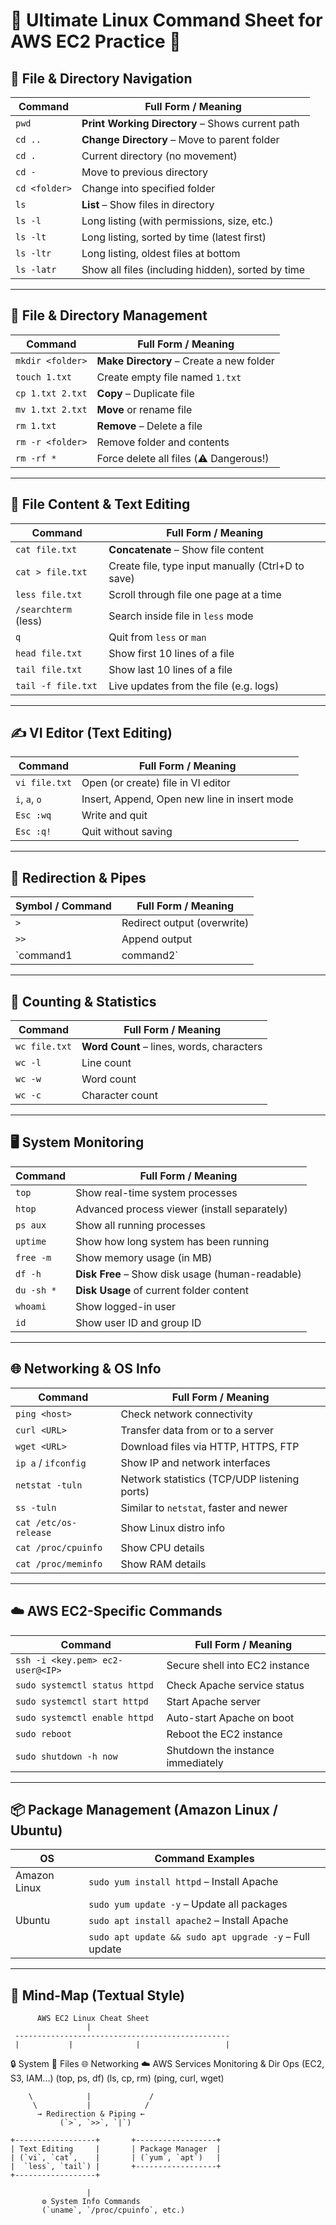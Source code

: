 # 🐧 Ultimate Linux Command Sheet for AWS EC2 Practice 📘

## 📁 File & Directory Navigation

| Command       | Full Form / Meaning                                |
|---------------|-----------------------------------------------------|
| `pwd`         | **Print Working Directory** – Shows current path    |
| `cd ..`       | **Change Directory** – Move to parent folder        |
| `cd .`        | Current directory (no movement)                     |
| `cd -`        | Move to previous directory                          |
| `cd <folder>` | Change into specified folder                        |
| `ls`          | **List** – Show files in directory                  |
| `ls -l`       | Long listing (with permissions, size, etc.)         |
| `ls -lt`      | Long listing, sorted by time (latest first)         |
| `ls -ltr`     | Long listing, oldest files at bottom                |
| `ls -latr`    | Show all files (including hidden), sorted by time   |

---

## 📂 File & Directory Management

| Command              | Full Form / Meaning                                     |
|----------------------|---------------------------------------------------------|
| `mkdir <folder>`     | **Make Directory** – Create a new folder                |
| `touch 1.txt`        | Create empty file named `1.txt`                         |
| `cp 1.txt 2.txt`     | **Copy** – Duplicate file                               |
| `mv 1.txt 2.txt`     | **Move** or rename file                                 |
| `rm 1.txt`           | **Remove** – Delete a file                              |
| `rm -r <folder>`     | Remove folder and contents                              |
| `rm -rf *`           | Force delete all files (⚠️ Dangerous!)                 |

---

## 🧾 File Content & Text Editing

| Command              | Full Form / Meaning                                         |
|----------------------|-------------------------------------------------------------|
| `cat file.txt`       | **Concatenate** – Show file content                         |
| `cat > file.txt`     | Create file, type input manually (Ctrl+D to save)           |
| `less file.txt`      | Scroll through file one page at a time                      |
| `/searchterm` (less) | Search inside file in `less` mode                           |
| `q`                  | Quit from `less` or `man`                                   |
| `head file.txt`      | Show first 10 lines of a file                               |
| `tail file.txt`      | Show last 10 lines of a file                                |
| `tail -f file.txt`   | Live updates from the file (e.g. logs)                      |

---

## ✍️ VI Editor (Text Editing)

| Command            | Full Form / Meaning                          |
|--------------------|-----------------------------------------------|
| `vi file.txt`      | Open (or create) file in VI editor            |
| `i`, `a`, `o`       | Insert, Append, Open new line in insert mode  |
| `Esc :wq`          | Write and quit                                |
| `Esc :q!`          | Quit without saving                           |

---

## 🔁 Redirection & Pipes

| Symbol / Command       | Full Form / Meaning                                     |
|------------------------|---------------------------------------------------------|
| `>`                    | Redirect output (overwrite)                             |
| `>>`                   | Append output                                           |
| `command1 | command2`  | **Pipe** – Output of 1st command goes to 2nd            |

---

## 🔢 Counting & Statistics

| Command             | Full Form / Meaning                       |
|---------------------|-------------------------------------------|
| `wc file.txt`       | **Word Count** – lines, words, characters |
| `wc -l`             | Line count                                |
| `wc -w`             | Word count                                |
| `wc -c`             | Character count                           |

---

## 🖥️ System Monitoring

| Command             | Full Form / Meaning                            |
|---------------------|------------------------------------------------|
| `top`               | Show real-time system processes                |
| `htop`              | Advanced process viewer (install separately)   |
| `ps aux`            | Show all running processes                     |
| `uptime`            | Show how long system has been running          |
| `free -m`           | Show memory usage (in MB)                      |
| `df -h`             | **Disk Free** – Show disk usage (human-readable) |
| `du -sh *`          | **Disk Usage** of current folder content       |
| `whoami`            | Show logged-in user                            |
| `id`                | Show user ID and group ID                      |

---

## 🌐 Networking & OS Info

| Command                 | Full Form / Meaning                            |
|-------------------------|------------------------------------------------|
| `ping <host>`           | Check network connectivity                     |
| `curl <URL>`            | Transfer data from or to a server              |
| `wget <URL>`            | Download files via HTTP, HTTPS, FTP            |
| `ip a` / `ifconfig`     | Show IP and network interfaces                 |
| `netstat -tuln`         | Network statistics (TCP/UDP listening ports)   |
| `ss -tuln`              | Similar to `netstat`, faster and newer         |
| `cat /etc/os-release`   | Show Linux distro info                         |
| `cat /proc/cpuinfo`     | Show CPU details                               |
| `cat /proc/meminfo`     | Show RAM details                               |

---

## ☁️ AWS EC2-Specific Commands

| Command                                     | Full Form / Meaning                                |
|---------------------------------------------|----------------------------------------------------|
| `ssh -i <key.pem> ec2-user@<IP>`           | Secure shell into EC2 instance                     |
| `sudo systemctl status httpd`              | Check Apache service status                        |
| `sudo systemctl start httpd`               | Start Apache server                                |
| `sudo systemctl enable httpd`              | Auto-start Apache on boot                          |
| `sudo reboot`                              | Reboot the EC2 instance                            |
| `sudo shutdown -h now`                     | Shutdown the instance immediately                  |

---

## 📦 Package Management (Amazon Linux / Ubuntu)

| OS             | Command Examples                                    |
|----------------|-----------------------------------------------------|
| Amazon Linux   | `sudo yum install httpd` – Install Apache           |
|                | `sudo yum update -y` – Update all packages          |
| Ubuntu         | `sudo apt install apache2` – Install Apache         |
|                | `sudo apt update && sudo apt upgrade -y` – Full update |

---

## 🧠 Mind-Map (Textual Style)


          AWS EC2 Linux Cheat Sheet
                     |
     ------------------------------------------------
     |           |              |                   |
 🔒 System      📁 Files       🌐 Networking      ☁️ AWS Services
 Monitoring     & Dir Ops                        (EC2, S3, IAM...)
 (top, ps, df)  (ls, cp, rm)  (ping, curl, wget)

        \            |             /       
         \           |            /
          → Redirection & Piping ←
               (`>`, `>>`, `|`)

    +------------------+       +------------------+
    | Text Editing     |       | Package Manager  |
    | (`vi`, `cat`,    |       | (`yum`, `apt`)   |
    |  `less`, `tail`) |       +------------------+
    +------------------+

                     |
           ⚙️ System Info Commands
           (`uname`, `/proc/cpuinfo`, etc.)


